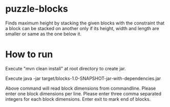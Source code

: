 # puzzle-blocks

Finds maximum height by stacking the given blocks with the constraint that a block can be stacked on another only if its height, width and length are smaller or same as the one below it.

# How to run

Execute  "mvn clean install" at root directory to create jar.

Execute 
java -jar target/blocks-1.0-SNAPSHOT-jar-with-dependencies.jar


Above command will read block dimensions from commandline.  Please enter one block dimensions per line.  Please enter three comma separated integers for each block dimensions.  Enter exit to mark end of blocks.